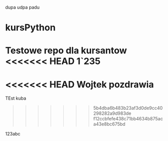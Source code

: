 dupa udpa padu

# kursPython
Testowe repo dla kursantow
<<<<<<< HEAD
1`235
=======
<<<<<<< HEAD
Wojtek pozdrawia
=======
TEst kuba
>>>>>>> 5b4dba6b483b23af3d0de9cc40298282a9d983de
>>>>>>> f12ccbfefe438c71bb4634b875aca43e8bc675bd


123abc